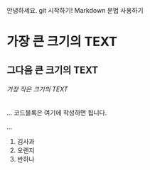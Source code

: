 안녕하세요. git 시작하기!
Markdown 문법 사용하기

# 가장 큰 크기의 TEXT
## 그다음 큰 크기의 TEXT

###### 가장 작은 크기의 TEXT

...
    코드블록은 여기에 작성하면 됩니다.

...

1. 김사과
2. 오렌지
3. 반하나

